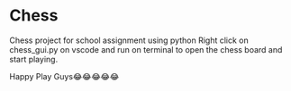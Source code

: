 # Chess
Chess project for school assignment using python
Right click on chess_gui.py on vscode and run on terminal to open the chess board and start playing.

Happy Play Guys😂😂😂😂😂
